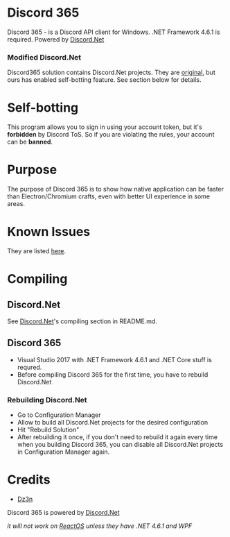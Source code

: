 # Discord 365

Discord 365 - is a Discord API client for Windows. .NET Framework 4.6.1 is required. Powered by [Discord.Net](https://github.com/discord-net/Discord.Net)

### Modified Discord.Net

Discord365 solution contains Discord.Net projects. They are [original](https://github.com/discord-net/Discord.Net), but ours has enabled self-botting feature. See section below for details.

# Self-botting

This program allows you to sign in using your account token, but it's **forbidden** by Discord ToS. So if you are violating the rules, your account can be **banned**.

# Purpose

The purpose of Discord 365 is to show how native application can be faster than Electron/Chromium crafts, even with better UI experience in some areas.

# Known Issues

They are listed [here](https://github.com/discord365/Discord365/issues).

# Compiling

## Discord.Net

See [Discord.Net](https://github.com/discord-net/Discord.Net)'s compiling section in README.md.

## Discord 365

 - Visual Studio 2017 with .NET Framework 4.6.1 and .NET Core stuff is requred.
 - Before compiling Discord 365 for the first time, you have to rebuild Discord.Net
 
### Rebuilding Discord.Net

 - Go to Configuration Manager
 - Allow to build all Discord.Net projects for the desired configuration
 - Hit "Rebuild Solution"
 - After rebuilding it once, if you don't need to rebuild it again every time when you building Discord 365, you can disable all Discord.Net projects in Configuration Manager again.

# Credits

 - [Dz3n](https://github.com/feel-the-dz3n)

Discord 365 is powered by [Discord.Net](https://github.com/discord-net/Discord.Net)

*it will not work on [ReactOS](https://github/reactos/reactos) unless they have .NET 4.6.1 and WPF*
